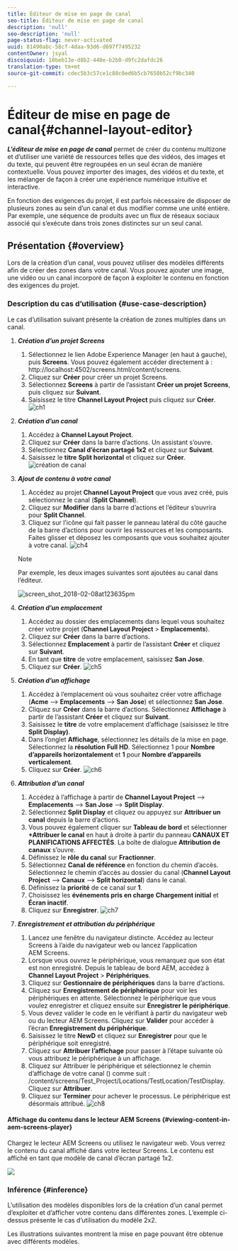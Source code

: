```yaml
---
title: Éditeur de mise en page de canal
seo-title: Éditeur de mise en page de canal
description: 'null'
seo-description: 'null'
page-status-flag: never-activated
uuid: 81490abc-58cf-4daa-93d6-d697f7495232
contentOwner: jsyal
discoiquuid: 10beb13e-d8b2-440e-b2b0-d9fc2dafdc26
translation-type: tm+mt
source-git-commit: cdec5b3c57ce1c80c0ed6b5cb7650b52cf9bc340

---
```



# Éditeur de mise en page de canal{#channel-layout-editor}

***L’éditeur de mise en page de canal*** permet de créer du contenu multizone et d’utiliser une variété de ressources telles que des vidéos, des images et du texte, qui peuvent être regroupées en un seul écran de manière contextuelle. Vous pouvez importer des images, des vidéos et du texte, et les mélanger de façon à créer une expérience numérique intuitive et interactive.

En fonction des exigences du projet, il est parfois nécessaire de disposer de plusieurs zones au sein d’un canal et dus modifier comme une unité entière. Par exemple, une séquence de produits avec un flux de réseaux sociaux associé qui s’exécute dans trois zones distinctes sur un seul canal.

## Présentation {#overview}

Lors de la création d’un canal, vous pouvez utiliser des modèles différents afin de créer des zones dans votre canal. Vous pouvez ajouter une image, une vidéo ou un canal incorporé de façon à exploiter le contenu en fonction des exigences du projet.

### Description du cas d’utilisation {#use-case-description}

Le cas d’utilisation suivant présente la création de zones multiples dans un canal.

1. ***Création d’un projet Screens***

   1. Sélectionnez le lien Adobe Experience Manager (en haut à gauche), puis **Screens**. Vous pouvez également accéder directement à : http://localhost:4502/screens.html/content/screens.
   1. Cliquez sur **Créer** pour créer un projet Screens.
   1. Sélectionnez **Screens** à partir de l’assistant **Créer un projet Screens**, puis cliquez sur **Suivant**.
   1. Saisissez le titre **Channel Layout Project** puis cliquez sur **Créer**.
   ![ch1](assets/ch1.gif)

1. ***Création d’un canal***

   1. Accédez à **Channel Layout Project**.
   1. Cliquez sur **Créer** dans la barre d’actions. Un assistant s’ouvre.
   1. Sélectionnez **Canal d’écran partagé 1x2** et cliquez sur **Suivant**.
   1. Saisissez le **titre** **Split horizontal** et cliquez sur **Créer**.
   ![création de canal](assets/channelcreation.gif)

1. ***Ajout de contenu à votre canal***

   1. Accédez au projet **Channel Layout Project** que vous avez créé, puis sélectionnez le canal (**Split Channel**).
   1. Cliquez sur **Modifier** dans la barre d’actions et l’éditeur s’ouvrira pour **Split Channel**.
   1. Cliquez sur l’icône qui fait passer le panneau latéral du côté gauche de la barre d’actions pour ouvrir les ressources et les composants. Faites glisser et déposez les composants que vous souhaitez ajouter à votre canal. 
   ![ch4](assets/ch4.gif)

   >[!NOTE]
   >
   >Par exemple, les deux images suivantes sont ajoutées au canal dans l’éditeur.

   ![screen_shot_2018-02-08at123635pm](assets/screen_shot_2018-02-08at123635pm.png)

1. ***Création d’un emplacement***

   1. Accédez au dossier des emplacements dans lequel vous souhaitez créer votre projet (**Channel Layout Project** > **Emplacements**).
   1. Cliquez sur **Créer** dans la barre d’actions.
   1. Sélectionnez **Emplacement** à partir de l’assistant **Créer** et cliquez sur **Suivant**.
   1. En tant que **titre** de votre emplacement, saisissez **San Jose**.
   1. Cliquez sur **Créer**.
   ![ch5](assets/ch5.gif)

1. ***Création d’un affichage***

   1. Accédez à l’emplacement où vous souhaitez créer votre affichage (**Acme** --> **Emplacements** --> **San Jose**) et sélectionnez **San Jose**.
   1. Cliquez sur **Créer** dans la barre d’actions. Sélectionnez **Affichage** à partir de l’assistant **Créer** et cliquez sur **Suivant**.
   1. Saisissez le **titre** de votre emplacement d’affichage (saisissez le titre **Split Display)**.
   1. Dans l’onglet **Affichage**, sélectionnez les détails de la mise en page. Sélectionnez la **résolution** **Full HD**. Sélectionnez 1 pour **Nombre d’appareils horizontalement** et **1** pour **Nombre d’appareils verticalement**.
   1. Cliquez sur **Créer**.
   ![ch6](assets/ch6.gif)

1. ***Attribution d’un canal***

   1. Accédez à l’affichage à partir de **Channel Layout Project** --> **Emplacements** --> **San Jose** --> **Split Display**.
   1. Sélectionnez **Split Display** et cliquez ou appuyez sur **Attribuer un canal** depuis la barre d’actions.
   1. Vous pouvez également cliquer sur **Tableau de bord** et sélectionner **+Attribuer le canal** en haut à droite à partir du panneau **CANAUX ET PLANIFICATIONS AFFECTÉS**. La boîte de dialogue **Attribution de canaux** s’ouvre.
   1. Définissez le **rôle du canal** sur **Fractionner**.
   1. Sélectionnez **Canal de référence** en fonction du chemin d’accès. Sélectionnez le chemin d’accès au dossier du canal (**Channel Layout Project** --> **Canaux** --> **Split horizontal**) dans le canal.
   1. Définissez la **priorité** de ce canal sur **1**.
   1. Choisissez les **événements pris en charge** **Chargement initial** et **Écran inactif**.
   1. Cliquez sur **Enregistrer**.
   ![ch7](assets/ch7.gif)

1. ***Enregistrement et attribution du périphérique***

   1. Lancez une fenêtre du navigateur distincte. Accédez au lecteur Screens à l’aide du navigateur web ou lancez l’application AEM Screens.
   1. Lorsque vous ouvrez le périphérique, vous remarquez que son état est non enregistré. Depuis le tableau de bord AEM, accédez à **Channel Layout Project** > **Périphériques**.
   1. Cliquez sur **Gestionnaire de périphériques** dans la barre d’actions.
   1. Cliquez sur **Enregistrement de périphérique** pour voir les périphériques en attente. Sélectionnez le périphérique que vous voulez enregistrer et cliquez ensuite sur **Enregistrer le périphérique**.
   1. Vous devez valider le code en le vérifiant à partir du navigateur web ou du lecteur AEM Screens. Cliquez sur **Valider** pour accéder à l’écran **Enregistrement du périphérique**.
   1. Saisissez le titre **NewD** et cliquez sur **Enregistrer** pour que le périphérique soit enregistré.
   1. Cliquez sur **Attribuer l’affichage** pour passer à l’étape suivante où vous attribuez le périphérique à un affichage.
   1. Cliquez sur Attribuer le périphérique et sélectionnez le chemin d’affichage de votre canal () comme suit : /content/screens/Test_Project/Locations/TestLocation/TestDisplay. Cliquez sur **Attribuer**.
   1. Cliquez sur **Terminer** pour achever le processus. Le périphérique est désormais attribué.
   ![ch8](assets/ch8.gif)

#### Affichage du contenu dans le lecteur AEM Screens {#viewing-content-in-aem-screens-player}

Chargez le lecteur AEM Screens ou utilisez le navigateur web. Vous verrez le contenu du canal affiché dans votre lecteur Screens. Le contenu est affiché en tant que modèle de canal d’écran partagé 1x2.

![](do-not-localize/screen_shot_2018-02-08at123648pm.png)

### Inférence    {#inference}

L’utilisation des modèles disponibles lors de la création d’un canal permet d’exploiter et d’afficher votre contenu dans différentes zones. L’exemple ci-dessus présente le cas d’utilisation du modèle 2x2.

Les illustrations suivantes montrent la mise en page pouvant être obtenue avec différents modèles.
